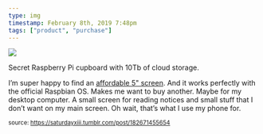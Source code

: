 ```yaml
---
type: img
timestamp: February 8th, 2019 7:48pm
tags: ["product", "purchase"]
---
```

<img src="https://saturdayxiii.github.io/media/media/182671455654.jpg"/>
                                                                                          
Secret Raspberry Pi cupboard with 10Tb of cloud storage.



I’m super happy to find an <a href="https://www.aliexpress.com/item/Raspberry-pi-3-2-3-5-5-7-10-1-inch-touch-HDMI-LCD-display-module/32864661234.html" target="_blank">affordable 5&quot; screen</a>.  And it works perfectly with the official Raspbian OS.  Makes me want to buy another.  Maybe for my desktop computer.  A small screen for reading notices and small stuff that I don’t want on my main screen.  Oh wait, that’s what I use my phone for.
 
                                    
                
                
                
                
                                
<small>source: https://saturdayxiii.tumblr.com/post/182671455654</small>
